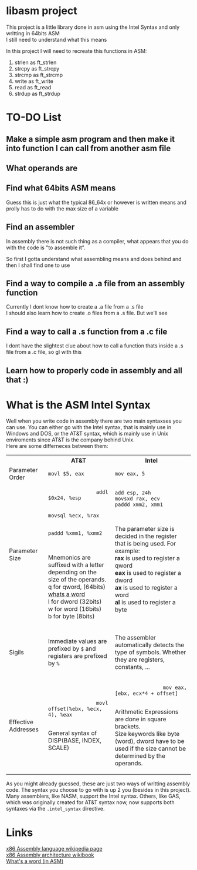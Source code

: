 # libasm project

This project is a little library done in asm using the Intel Syntax and only writting in 64bits ASM </br>
I still need to understand what this means</br>

In this project I will need to recreate this functions in ASM: </br>

1. strlen as ft_strlen </br>
2. strcpy as ft_strcpy </br>
3. strcmp as ft_strcmp </br>
4. write as ft_write </br>
5. read as ft_read </br>
6. strdup as ft_strdup </br>

# TO-DO List

## Make a simple asm program and then make it into function I can call from another asm file

## What operands are

## Find what 64bits ASM means

Guess this is just what the typical 86_64x or however is written means and prolly has to do with the max size of a variable

## Find an assembler

In assembly there is not such thing as a compiler, what appears that you do with the code is "to assemble it". </br>

So first I gotta understand what assembling means and does behind and then I shall find one to use </br>

## Find a way to compile a .a file from an assembly function

Currently I dont know how to create a .a file from a .s file</br>
I should also learn how to create .o files from a .s file. But we'll see</br>

## Find a way to call a .s function from a .c file

I dont have the slightest clue about how to call a function thats inside a .s file from a .c file, so gl with this

## Learn how to properly code in assembly and all that :)

# What is the ASM Intel Syntax

Well when you write code in assembly there are two main syntaxses you can use. You can either go with the Intel syntax, that is mainly use in Windows and DOS, or the AT&T syntax, which is mainly use in Unix enviroments since AT&T is the company behind Unix.</br>
Here are some differneces between them:

<table>
    <tr>
        <th></th>
        <th> AT&T </th>
        <th> Intel </th>
    </tr>
    <tr>
        <td> Parameter Order </td>
        <td> <code>movl $5, eax</code> </td>
        <td> <code>mov eax, 5</code> </td>
    </tr>
    <tr>
        <td> Parameter Size </td>
        <td> 
            <code> 
                addl $0x24, %esp</br>
                movsql %ecx, %rax</br>
                paddd %xmm1, %xmm2</br>
            </code>
            <p>
                Mnemonics are suffixed with a letter depending on the size of the operands.</br> 
                q for qword, (64bits) <a href="https://www.hows.tech/2024/02/dword-vs-qword-what-is-difference.html#"> whats a word </a></br>
                l for dword (32bits)</br>
                w for word (16bits)</br>
                b for byte (8bits)</br>
            </p>
        </td>
        <td> 
            <code>add esp, 24h</br>movsxd rax, ecv</br>paddd xmm2, xmm1</br>
            </code>
            <p>
                The parameter size is decided in the register that is being used. For example:</br>
                <b>rax</b> is used to register a qword </br>
                <b>eax</b> is used to register a dword </br>
                <b>ax</b> is used to register a word </br>
                <b>al</b> is used to register a byte </br>
                <a href="https://en.wikibooks.org/wiki/X86_Assembly/X86_Architecture"> </a>
            </p>
        </td>
    </tr>
    <tr>
        <td>Sigils</td>
        <td>
            <p>
                Immediate values are prefixed by <code>$</code> and registers are prefixed by <code>%</code>
            </p>
        </td>
        <td>
            <p>
                The assembler automatically detects the type of symbols. Whether they are registers, constants, ...
            </p>
        </td>
    </tr>
    <tr>
        <td>
            Effective Addresses
        </td>
        <td>
            <code>
                movl offset(%ebx, %ecx, 4), %eax
            </code>
            <p>
                General syntax of DISP(BASE, INDEX, SCALE)
            </p>
        </td>
        <td>
            <code>
                mov eax, [ebx, ecx*4 + offset]
            </code>
            <p>
                Arithmetic Expressions are done in square brackets.</br>
                Size keywords like byte (word), dword have to be used if the size cannot be determined by the operands.</br>
            </p>
        </td>
    </tr>
</table>

As you might already guessed, these are just two ways of writting assembly code. The syntax you choose to go with is up 2 you (besides in this project). </br>
Many assemblers, like NASM, support the Intel syntax. Others, like GAS, which was originally created for AT&T syntax now, now supports both syntaxes via the <code>.intel_syntax</code> directive.

# Links

[x86 Assembly language wikipedia page](https://en.wikipedia.org/wiki/X86_assembly_language)</br>
[x86 Assembly architecture wikibook](https://en.wikibooks.org/wiki/X86_Assembly/X86_Architecture)</br>
[What's a word (in ASM)](https://www.hows.tech/2024/02/dword-vs-qword-what-is-difference.html#)</br>
